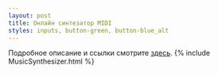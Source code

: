 ```yaml
---
layout: post
title: Онлайн синтезатор MIDI
styles: inputs, button-green, button-blue_alt
---
```


Подробное описание и ссылки смотрите [здесь](/projects/midi-synthesizer).
{% include MusicSynthesizer.html %}
